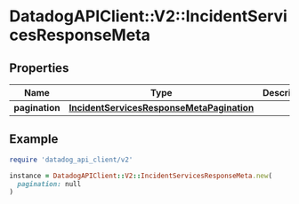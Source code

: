 # DatadogAPIClient::V2::IncidentServicesResponseMeta

## Properties

| Name           | Type                                                                                    | Description | Notes      |
| -------------- | --------------------------------------------------------------------------------------- | ----------- | ---------- |
| **pagination** | [**IncidentServicesResponseMetaPagination**](IncidentServicesResponseMetaPagination.md) |             | [optional] |

## Example

```ruby
require 'datadog_api_client/v2'

instance = DatadogAPIClient::V2::IncidentServicesResponseMeta.new(
  pagination: null
)
```
